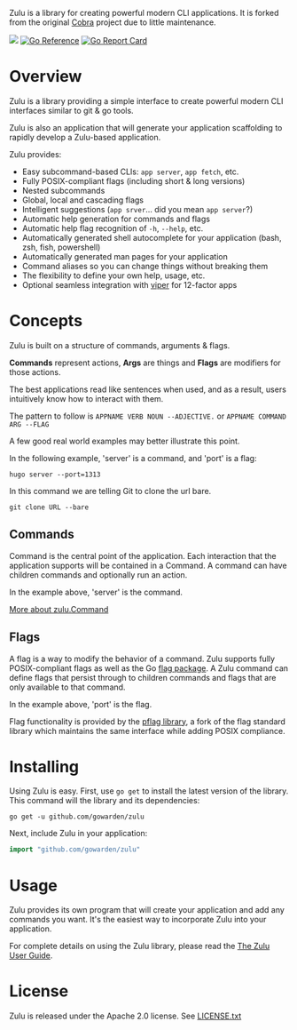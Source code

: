 Zulu is a library for creating powerful modern CLI applications. It is forked from the original [Cobra](https://github.com/spf13/cobra) project due to little maintenance.

[![](https://img.shields.io/github/workflow/status/gowarden/zulu/Test?longCache=tru&label=Test&logo=github%20actions&logoColor=fff)](https://github.com/gowarden/zulu/actions?query=workflow%3ATest)
[![Go Reference](https://pkg.go.dev/badge/github.com/gowarden/zulu.svg)](https://pkg.go.dev/github.com/gowarden/zulu)
[![Go Report Card](https://goreportcard.com/badge/github.com/gowarden/zulu)](https://goreportcard.com/report/github.com/gowarden/zulu)

# Overview

Zulu is a library providing a simple interface to create powerful modern CLI
interfaces similar to git & go tools.

Zulu is also an application that will generate your application scaffolding to rapidly
develop a Zulu-based application.

Zulu provides:
* Easy subcommand-based CLIs: `app server`, `app fetch`, etc.
* Fully POSIX-compliant flags (including short & long versions)
* Nested subcommands
* Global, local and cascading flags
* Intelligent suggestions (`app srver`... did you mean `app server`?)
* Automatic help generation for commands and flags
* Automatic help flag recognition of `-h`, `--help`, etc.
* Automatically generated shell autocomplete for your application (bash, zsh, fish, powershell)
* Automatically generated man pages for your application
* Command aliases so you can change things without breaking them
* The flexibility to define your own help, usage, etc.
* Optional seamless integration with [viper](https://github.com/spf13/viper) for 12-factor apps

# Concepts

Zulu is built on a structure of commands, arguments & flags.

**Commands** represent actions, **Args** are things and **Flags** are modifiers for those actions.

The best applications read like sentences when used, and as a result, users
intuitively know how to interact with them.

The pattern to follow is
`APPNAME VERB NOUN --ADJECTIVE.`
    or
`APPNAME COMMAND ARG --FLAG`

A few good real world examples may better illustrate this point.

In the following example, 'server' is a command, and 'port' is a flag:

    hugo server --port=1313

In this command we are telling Git to clone the url bare.

    git clone URL --bare

## Commands

Command is the central point of the application. Each interaction that
the application supports will be contained in a Command. A command can
have children commands and optionally run an action.

In the example above, 'server' is the command.

[More about zulu.Command](https://pkg.go.dev/github.com/gowarden/zulu#Command)

## Flags

A flag is a way to modify the behavior of a command. Zulu supports
fully POSIX-compliant flags as well as the Go [flag package](https://golang.org/pkg/flag/).
A Zulu command can define flags that persist through to children commands
and flags that are only available to that command.

In the example above, 'port' is the flag.

Flag functionality is provided by the [pflag
library](https://github.com/spf13/pflag), a fork of the flag standard library
which maintains the same interface while adding POSIX compliance.

# Installing
Using Zulu is easy. First, use `go get` to install the latest version
of the library. This command will the library and its dependencies:

    go get -u github.com/gowarden/zulu

Next, include Zulu in your application:

```go
import "github.com/gowarden/zulu"
```

# Usage
Zulu provides its own program that will create your application and add any
commands you want. It's the easiest way to incorporate Zulu into your application.

For complete details on using the Zulu library, please read the [The Zulu User Guide](user_guide.md).

# License

Zulu is released under the Apache 2.0 license. See [LICENSE.txt](https://github.com/gowarden/zulu/blob/master/LICENSE.txt)
